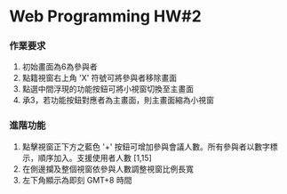# Web Programming HW#2

### 作業要求
1. 初始畫面為6為參與者
2. 點籍視窗右上角 'X' 符號可將參與者移除畫面
3. 點選中間浮現的功能按鈕可將小視窗切換至主畫面
4. 承3，若功能按鈕對應者為主畫面，則主畫面縮為小視窗

### 進階功能
1. 點擊視窗正下方之藍色 '+' 按鈕可增加參與會議人數。所有參與者以數字標示，順序加入。支援使用者人數 [1,15]
2. 在側邊攔及整個視窗依參與人數調整視窗比例長寬
3. 左下角顯示為即刻 GMT+8 時間
